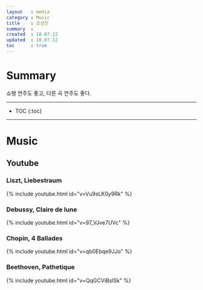 ```yaml
---
layout   : media
category : Music
title    : 조성진
summary  : 
created  : 18.07.12
updated  : 18.07.12
toc      : true
---
```


# Summary

쇼팽 연주도 좋고, 다른 곡 연주도 좋다.

* * *

* TOC
 {:toc}

* * *

# Music

## Youtube

### Liszt, Liebestraum

{% include youtube.html id="v=Vu9sLK0y9Rk" %}

### Debussy, Claire de lune

{% include youtube.html id="v=97_VJve7UVc" %}

### Chopin, 4 Ballades

{% include youtube.html id="v=qb0Ebqe9JJo" %}

### Beethoven, Pathetique

{% include youtube.html id="v=QqGCViBslSk" %}
